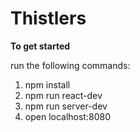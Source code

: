 # Thistlers

**To get started**

run the following commands:
1. npm install
2. npm run react-dev
3. npm run server-dev
4. open localhost:8080